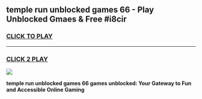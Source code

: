 
## temple run unblocked games 66 - Play Unblocked Gmaes & Free #i8cir
<h3>
<a href="https://premium.freeplayer.one?title=temple_run_unblocked_games_66&ref=03M">CLICK TO PLAY</a></h3>
<hr>

<h3>
<a href="https://premium.freeplayer.one?title=temple_run_unblocked_games_66&ref=03M">CLICK 2 PLAY</a>
  
</h3>

<a href="https://premium.freeplayer.one?title=temple_run_unblocked_games_66&ref=03M"><img src="https://clearcache.store/games.png"></a>


**temple run unblocked games 66 games unblocked: Your Gateway to Fun and Accessible Online Gaming**
